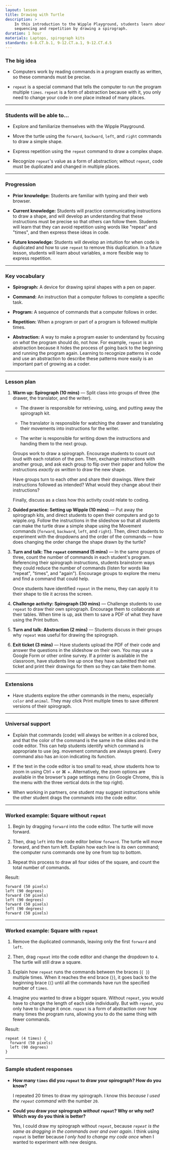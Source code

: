 ```yaml
---
layout: lesson
title: Drawing with Turtle
description: >
    In this introduction to the Wipple Playground, students learn about
    sequencing and repetition by drawing a spirograph.
duration: 1 hour
materials: Laptops, spirograph kits
standards: 6-8.CT.b.1, 9-12.CT.a.1, 9-12.CT.d.5
---
```


### The big idea

-   Computers work by reading commands in a program exactly as written, so these
    commands must be precise.

-   `repeat` is a special command that tells the computer to run the program
    multiple `times`. `repeat` is a form of abstraction because with it, you
    only need to change your code in one place instead of many places.

---

### Students will be able to...

-   Explore and familiarize themselves with the Wipple Playground.

-   Move the turtle using the `forward`, `backward`, `left`, and `right`
    commands to draw a simple shape.

-   Express repetition using the `repeat` command to draw a complex shape.

-   Recognize `repeat`'s value as a form of abstraction; without `repeat`, code
    must be duplicated and changed in multiple places.

---

### Progression

-   **Prior knowledge:** Students are familiar with typing and their web
    browser.

-   **Current knowledge:** Students will practice communicating instructions to
    draw a shape, and will develop an understanding that these instructions must
    be precise so that others can follow them. Students will learn that they can
    avoid repetition using words like "repeat" and "times", and then express
    these ideas in code.

-   **Future knowledge:** Students will develop an intuition for when code is
    duplicated and how to use `repeat` to remove this duplication. In a future
    lesson, students will learn about variables, a more flexible way to express
    repetition.

---

### Key vocabulary

-   **Spirograph:** A device for drawing spiral shapes with a pen on paper.

-   **Command:** An instruction that a computer follows to complete a specific
    task.

-   **Program:** A sequence of commands that a computer follows in order.

-   **Repetition:** When a program or part of a program is followed multiple
    times.

-   **Abstraction:** A way to make a program easier to understand by focusing on
    _what_ the program should do, not _how_. For example, `repeat` is an
    abstraction because it hides the process of going back to the beginning and
    running the program again. Learning to recognize patterns in code and use an
    abstraction to describe these patterns more easily is an important part of
    growing as a coder.

---

### Lesson plan

1.  **Warm up: Spirograph (10 mins)** — Split class into groups of three (the
    drawer, the translator, and the writer).

    -   The drawer is responsible for retrieving, using, and putting away the
        spirograph kit.

    -   The translator is responsible for watching the drawer and translating
        their movements into instructions for the writer.

    -   The writer is responsible for writing down the instructions and handing
        them to the next group.

    Groups work to draw a spirograph. Encourage students to count out loud with
    each rotation of the pen. Then, exchange instructions with another group,
    and ask each group to flip over their paper and follow the instructions
    _exactly as written_ to draw the new shape.

    Have groups turn to each other and share their drawings. Were their
    instructions followed as intended? What would they change about their
    instructions?

    Finally, discuss as a class how this activity could relate to coding.

2.  **Guided practice: Setting up Wipple (10 mins)** — Put away the spirograph
    kits, and direct students to open their computers and go to wipple.org.
    Follow the instructions in the slideshow so that all students can make the
    turtle draw a simple shape using the Movement commands (`forward`,
    `backward`, `left`, and `right`). Then, direct students to experiment with
    the dropdowns and the order of the commands — how does changing the order
    change the shape drawn by the turtle?

3.  **Turn and talk: The `repeat` command (5 mins)** — In the same groups of
    three, count the number of commands in each student's program. Referencing
    their spirograph instructions, students brainstorm ways they could reduce
    the number of commands (listen for words like "repeat", "times", and
    "again"). Encourage groups to explore the menu and find a command that could
    help.

    Once students have identified `repeat` in the menu, they can apply it to
    their shape to tile it across the screen.

4.  **Challenge activity: Spirograph (30 mins)** — Challenge students to use
    `repeat` to draw their own spirograph. Encourage them to collaborate at
    their tables. When time is up, ask them to save a PDF of what they have
    using the Print button.

5.  **Turn and talk: Abstraction (2 mins)** — Students discuss in their groups
    why `repeat` was useful for drawing the spirograph.

6.  **Exit ticket (3 mins)** — Have students upload the PDF of their code and
    answer the questions in the slideshow on their own. You may use a Google
    Form or other online survey. If a printer is available in the classroom,
    have students line up once they have submitted their exit ticket and print
    their drawings for them so they can take them home.

---

### Extensions

-   Have students explore the other commands in the menu, especially `color` and
    `animal`. They may click Print multiple times to save different versions of
    their spirograph.

---

### Universal support

-   Explain that commands (code) will always be written in a colored box, and
    that the color of the command is the same in the slides and in the code
    editor. This can help students identify which command is appropriate to use
    (eg. movement commands are always green). Every command also has an icon
    indicating its function.

-   If the text in the code editor is too small to read, show students how to
    zoom in using Ctrl&nbsp;+ or ⌘&nbsp;+. Alternatively, the zoom options are
    available in the browser's page settings menu (in Google Chrome, this is the
    menu with the three vertical dots in the top right).

-   When working in partners, one student may suggest instructions while the
    other student drags the commands into the code editor.

---

### Worked example: Square without `repeat`

1.  Begin by dragging `forward` into the code editor. The turtle will move
    forward.

2.  Then, drag `left` into the code editor below `forward`. The turtle will move
    forward, and then turn left. Explain how each line is its own command; the
    computer runs commands one by one from top to bottom.

3.  Repeat this process to draw all four sides of the square, and count the
    total number of commands.

Result:

```wipple
forward (50 pixels)
left (90 degrees)
forward (50 pixels)
left (90 degrees)
forward (50 pixels)
left (90 degrees)
forward (50 pixels)
```

---

### Worked example: Square with `repeat`

1.  Remove the duplicated commands, leaving only the first `forward` and `left`.

2.  Then, drag `repeat` into the code editor and change the dropdown to `4`. The
    turtle will still draw a square.

3.  Explain how `repeat` runs the commands between the braces (`{ }`) multiple
    times. When it reaches the end brace (`}`), it goes back to the beginning
    brace (`{`) until all the commands have run the specified number of `times`.

4.  Imagine you wanted to draw a bigger square. Without `repeat`, you would have
    to change the length of each side individually. But with `repeat`, you only
    have to change it once. `repeat` is a form of abstraction over how many
    times the program runs, allowing you to do the same thing with fewer
    commands.

Result:

```wipple
repeat (4 times) {
  forward (50 pixels)
  left (90 degrees)
}
```

---

### Sample student responses

-   **How many `times` did you `repeat` to draw your spirograph? How do you
    know?**

    I repeated 20 times to draw my spirograph. I know this _because I used the
    `repeat` command_ with the number `20`.

-   **Could you draw your spirograph _without_ `repeat`? Why or why not? Which
    way do you think is better?**

    Yes, I could draw my spirograph without `repeat`, because _`repeat` is the
    same as dragging in the commands over and over again_. I think using
    `repeat` is better because _I only had to change my code once_ when I wanted
    to experiment with new designs.
